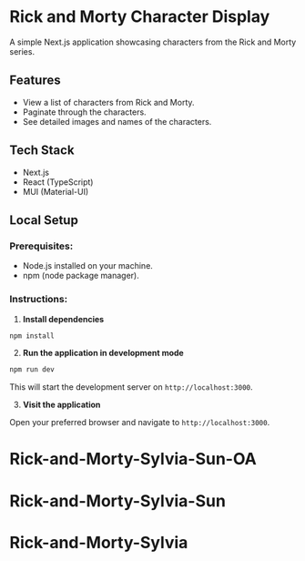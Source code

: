 # Rick and Morty Character Display

A simple Next.js application showcasing characters from the Rick and Morty series.

## Features

- View a list of characters from Rick and Morty.
- Paginate through the characters.
- See detailed images and names of the characters.

## Tech Stack

- Next.js
- React (TypeScript)
- MUI (Material-UI)

## Local Setup

### Prerequisites:

- Node.js installed on your machine.
- npm (node package manager).

### Instructions:

1. **Install dependencies**

```bash
npm install
```

2. **Run the application in development mode**

```bash
npm run dev
```

This will start the development server on `http://localhost:3000`.

3. **Visit the application**

Open your preferred browser and navigate to `http://localhost:3000`.

# Rick-and-Morty-Sylvia-Sun-OA

# Rick-and-Morty-Sylvia-Sun
# Rick-and-Morty-Sylvia
